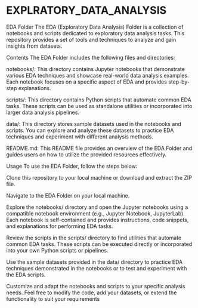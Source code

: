 # EXPLRATORY_DATA_ANALYSIS

EDA Folder
The EDA (Exploratory Data Analysis) Folder is a collection of notebooks and scripts dedicated to exploratory data analysis tasks. This repository provides a set of tools and techniques to analyze and gain insights from datasets.

Contents
The EDA Folder includes the following files and directories:

notebooks/: This directory contains Jupyter notebooks that demonstrate various EDA techniques and showcase real-world data analysis examples. Each notebook focuses on a specific aspect of EDA and provides step-by-step explanations.

scripts/: This directory contains Python scripts that automate common EDA tasks. These scripts can be used as standalone utilities or incorporated into larger data analysis pipelines.

data/: This directory stores sample datasets used in the notebooks and scripts. You can explore and analyze these datasets to practice EDA techniques and experiment with different analysis methods.

README.md: This README file provides an overview of the EDA Folder and guides users on how to utilize the provided resources effectively.

Usage
To use the EDA Folder, follow the steps below:

Clone this repository to your local machine or download and extract the ZIP file.

Navigate to the EDA Folder on your local machine.

Explore the notebooks/ directory and open the Jupyter notebooks using a compatible notebook environment (e.g., Jupyter Notebook, JupyterLab). Each notebook is self-contained and provides instructions, code snippets, and explanations for performing EDA tasks.

Review the scripts in the scripts/ directory to find utilities that automate common EDA tasks. These scripts can be executed directly or incorporated into your own Python scripts or pipelines.

Use the sample datasets provided in the data/ directory to practice EDA techniques demonstrated in the notebooks or to test and experiment with the EDA scripts.

Customize and adapt the notebooks and scripts to your specific analysis needs. Feel free to modify the code, add your datasets, or extend the functionality to suit your requirements
